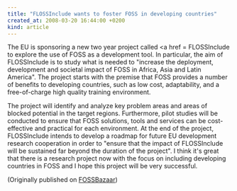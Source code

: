 ```yaml
---
title: "FLOSSInclude wants to foster FOSS in developing countries"
created_at: 2008-03-20 16:44:00 +0200
kind: article
---
```


The EU is sponsoring a new two year project called <a href =
FLOSSInclude to explore the use of FOSS as a
development tool.  In particular, the aim of FLOSSInclude is to study what
is needed to &quot;increase the deployment, development and societal impact
of FOSS in Africa, Asia and Latin America&quot;.  The project starts with
the premise that FOSS provides a number of benefits to developing
countries, such as low cost, adaptability, and a free-of-charge high
quality training environment.

The project will identify and analyze key problem areas and areas of
blocked potential in the target regions.  Furthermore, pilot studies will
be conducted to ensure that FOSS solutions, tools and services can be
cost-effective and practical for each environment.  At the end of the
project, FLOSSInclude intends to develop a roadmap for future EU
development research cooperation in order to &quot;ensure that the impact
of FLOSSInclude will be sustained far beyond the duration of the
project&quot;.  I think it's great that there is a research project now
with the focus on including developing countries in FOSS and I hope this
project will be very successful.

(Originally published on <a href = "https://fossbazaar.org/">FOSSBazaar</a>)

